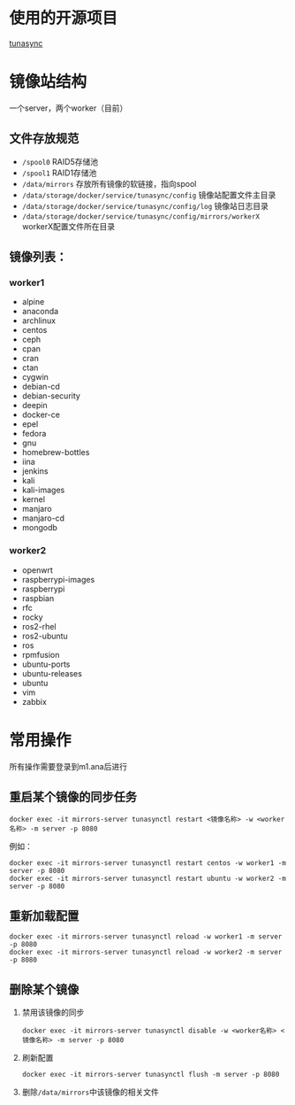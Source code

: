 # 使用的开源项目
[tunasync](https://github.com/tuna/tunasync/)

# 镜像站结构
一个server，两个worker（目前）
## 文件存放规范
 
+ `/spool0` RAID5存储池
+ `/spool1` RAID1存储池
+ `/data/mirrors` 存放所有镜像的软链接，指向spool
+ `/data/storage/docker/service/tunasync/config` 镜像站配置文件主目录
+ `/data/storage/docker/service/tunasync/config/log` 镜像站日志目录
+ `/data/storage/docker/service/tunasync/config/mirrors/workerX` workerX配置文件所在目录

## 镜像列表：

### worker1

+ alpine
+ anaconda
+ archlinux
+ centos
+ ceph
+ cpan
+ cran
+ ctan
+ cygwin
+ debian-cd
+ debian-security
+ deepin
+ docker-ce
+ epel
+ fedora
+ gnu
+ homebrew-bottles
+ iina
+ jenkins
+ kali
+ kali-images
+ kernel
+ manjaro
+ manjaro-cd
+ mongodb

### worker2

+ openwrt
+ raspberrypi-images
+ raspberrypi
+ raspbian
+ rfc
+ rocky
+ ros2-rhel
+ ros2-ubuntu
+ ros
+ rpmfusion
+ ubuntu-ports
+ ubuntu-releases
+ ubuntu
+ vim
+ zabbix


# 常用操作
所有操作需要登录到m1.ana后进行
## 重启某个镜像的同步任务

```
docker exec -it mirrors-server tunasynctl restart <镜像名称> -w <worker名称> -m server -p 8080
```

例如：

```
docker exec -it mirrors-server tunasynctl restart centos -w worker1 -m server -p 8080
docker exec -it mirrors-server tunasynctl restart ubuntu -w worker2 -m server -p 8080
```

## 重新加载配置

```
docker exec -it mirrors-server tunasynctl reload -w worker1 -m server -p 8080
docker exec -it mirrors-server tunasynctl reload -w worker2 -m server -p 8080
```

## 删除某个镜像

1. 禁用该镜像的同步

	```
	docker exec -it mirrors-server tunasynctl disable -w <worker名称> <镜像名称> -m server -p 8080
	```

2. 刷新配置

	```
	docker exec -it mirrors-server tunasynctl flush -m server -p 8080
	```

3. 删除`/data/mirrors`中该镜像的相关文件

